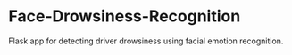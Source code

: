 # Face-Drowsiness-Recognition
Flask app for detecting driver drowsiness using facial emotion recognition.
